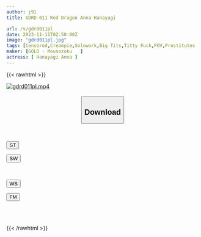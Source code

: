 ```yaml
---
author: j91
title: GDRD-011 Red Dragon Anna Hanayagi

url: /v/gdrd011pl
date: 2023-11-11T02:50:00Z
image: "gdrd011pl.jpg"
tags: [Censored,Creampie,Solowork,Big Tits,Titty Fuck,POV,Prostitutes	 ]
maker: [GOLD - Mousozoku   ]
actress: [ Hanayagi Anna ]
---
```



{{< rawhtml >}}

<div class="video" data-videoid="K9xqKeLgxAf0QqX">
    <a href="javascript:;">
        <img src="https://my.j91.asia/v/gdrd011pl/gdrd011pl.jpg" width="WIDTH" height="HEIGHT" alt="gdrd011pl.mp4" loading="lazy">
    </a>
</div>

<script type="text/javascript" src="https://j91.asia/asset/on-demand-st.js"></script>

<br>
  <link rel="stylesheet" href="https://j91.asia/asset/bs5.css">
  
  <center>
  <button class="btn btn-primary" type="button" data-bs-toggle="collapse" data-bs-target=".multi-collapse" aria-expanded="false" aria-controls="multiCollapseExample1 multiCollapseExample2"><h2>Download</h2></button></center>
</p>
<div class="row">
  <div class="col">
    <div class="collapse multi-collapse" id="multiCollapseExample1">
      <div class="card card-body">
	      	      <br>
<div class="buttons">  
<p><a href="https://streamtape.to/v/K9xqKeLgxAf0QqX" target="_blank"><button class="btn-hover color-3"><i class="fa fa-download"></i> ST</button></a></p>
<p><a href="https://sfastwish.com/zykasvh7y5d2" target="_blank"><button class="btn-hover color-2"><i class="fa fa-download"></i> SW</button></a></p></div>
    </div>
  </div>
</div>
  <div class="col">
    <div class="collapse multi-collapse" id="multiCollapseExample2">
      <div class="card card-body">
	      <br>
<div class="buttons">
<p><a href="javascript:;" target="_blank"><button class="btn-hover color-9"><i class="fa fa-download"></i> WS</button></a></p>
<p><a href="javascript:;" target="_blank"><button class="btn-hover color-8"><i class="fa fa-download"></i> FM</button></a></p></div>
<br><br>
      </div>
    </div>
  </div>
</div>

{{< /rawhtml >}}
